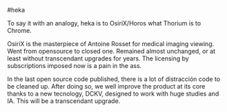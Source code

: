 #heka

To say it with an analogy, heka is to OsiriX/Horos what Thorium is to Chrome.

OsiriX is the masterpiece of Antoine Rosset for medical imaging viewing.  Went from opensource to closed one. Remained almost unchanged, or at least without transcendant upgrades for years.  The licensing by subscriptions imposed now is a pain in the ass. 

In the last open source code published, there is a lot of distracción code to be cleaned up. After doing so, we well improve the product at its core thanks to a new tecnology, DCKV,  designed to work with huge studies and IA. This will be a transcendant upgrade.


